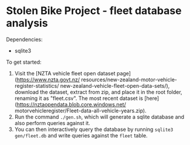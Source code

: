 # Stolen Bike Project - fleet database analysis
Dependencies:
* sqlite3

To get started:
1. Visit the [NZTA vehicle fleet open dataset page](https://www.nzta.govt.nz/
resources/new-zealand-motor-vehicle-register-statistics/
new-zealand-vehicle-fleet-open-data-sets/), 
download the dataset, extract from zip, and place it in the root folder, renaming it as "fleet.csv". 
The most recent dataset is [here](https://nztaopendata.blob.core.windows.net/
motorvehicleregister/Fleet-data-all-vehicle-years.zip).
2. Run the command `./gen.sh`, which will generate a sqlite database and also perform queries against it.
3. You can then interactively query the database by running `sqlite3 gen/fleet.db` and write queries against the `fleet` table.
